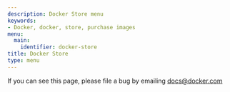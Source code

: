 ```yaml
---
description: Docker Store menu
keywords:
- Docker, docker, store, purchase images
menu:
  main:
    identifier: docker-store
title: Docker Store
type: menu
---
```


If you can see this page, please file a bug by emailing docs@docker.com
